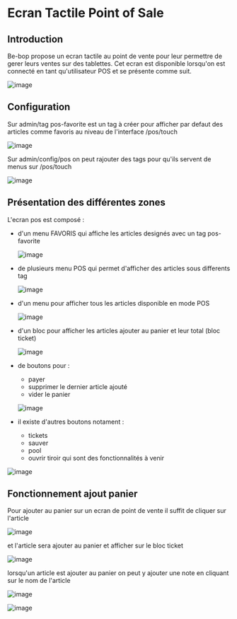 # Ecran Tactile Point of Sale

## Introduction

Be-bop propose un ecran tactile au point de vente pour leur permettre de gerer leurs ventes sur des tablettes.
Cet ecran est disponible lorsqu'on est connecté en tant qu'utilisateur POS et se présente comme suit.

![image](https://github.com/user-attachments/assets/ce8f6249-ec8b-4439-a24f-159d0cf997b7)

## Configuration

Sur admin/tag pos-favorite est un tag à créer pour afficher par defaut des articles comme favoris au niveau de l'interface /pos/touch

![image](https://github.com/user-attachments/assets/4f08136a-1409-42c0-98b8-16f0e153ad71)

Sur admin/config/pos on peut rajouter des tags pour qu'ils servent de menus sur /pos/touch

![image](https://github.com/user-attachments/assets/21b281cf-a65e-448d-8aac-de797c423b34)

## Présentation des différentes zones

L'ecran pos est composé :

- d'un menu FAVORIS qui affiche les articles designés avec un tag pos-favorite

  ![image](https://github.com/user-attachments/assets/c7f14e88-350f-40ba-8f20-da70d3b068b0)

- de plusieurs menu POS qui permet d'afficher des articles sous differents tag

  ![image](https://github.com/user-attachments/assets/563d0c7f-3f4d-4d57-a9da-5a94000e4989)

- d'un menu pour afficher tous les articles disponible en mode POS

  ![image](https://github.com/user-attachments/assets/0fd64e7c-8de8-4212-827c-0d3f53a72f37)

- d'un bloc pour afficher les articles ajouter au panier et leur total (bloc ticket)

  ![image](https://github.com/user-attachments/assets/25fdc955-0d89-4699-9288-3724f222f712)

- de boutons pour :

  - payer
  - supprimer le dernier article ajouté
  - vider le panier

  ![image](https://github.com/user-attachments/assets/5cc869d9-0d29-44cd-9f9f-67d73d24e6f6)

- il existe d'autres boutons notament :
  - tickets
  - sauver
  - pool
  - ouvrir tiroir
    qui sont des fonctionnalités à venir

![image](https://github.com/user-attachments/assets/ca874166-bad5-4a69-babe-7fc4940e88e9)

## Fonctionnement ajout panier

Pour ajouter au panier sur un ecran de point de vente il suffit de cliquer sur l'article

![image](https://github.com/user-attachments/assets/e757ef03-d455-4c91-8cdf-f383e210777c)

et l'article sera ajouter au panier et afficher sur le bloc ticket

![image](https://github.com/user-attachments/assets/25fdc955-0d89-4699-9288-3724f222f712)

lorsqu'un article est ajouter au panier on peut y ajouter une note en cliquant sur le nom de l'article

![image](https://github.com/user-attachments/assets/21a9b760-3cc5-42af-8f18-fea374ea573d)

![image](https://github.com/user-attachments/assets/9e2c764a-40fc-44d4-b112-c8a3e6334946)
